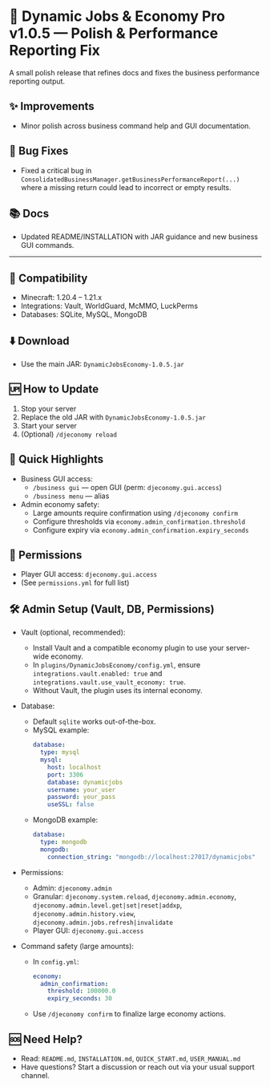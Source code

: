 # 🎉 Dynamic Jobs & Economy Pro v1.0.5 — Polish & Performance Reporting Fix

A small polish release that refines docs and fixes the business performance reporting output.

## ✨ Improvements
- Minor polish across business command help and GUI documentation.

## 🐛 Bug Fixes
- Fixed a critical bug in `ConsolidatedBusinessManager.getBusinessPerformanceReport(...)` where a missing return could lead to incorrect or empty results.

## 📚 Docs
- Updated README/INSTALLATION with JAR guidance and new business GUI commands.

---

## 🔌 Compatibility
- Minecraft: 1.20.4 – 1.21.x
- Integrations: Vault, WorldGuard, McMMO, LuckPerms
- Databases: SQLite, MySQL, MongoDB

## ⬇️ Download
- Use the main JAR: `DynamicJobsEconomy-1.0.5.jar`

## 🆙 How to Update
1. Stop your server
2. Replace the old JAR with `DynamicJobsEconomy-1.0.5.jar`
3. Start your server
4. (Optional) `/djeconomy reload`

## 🧭 Quick Highlights
- Business GUI access:
  - `/business gui` — open GUI (perm: `djeconomy.gui.access`)
  - `/business menu` — alias
- Admin economy safety:
  - Large amounts require confirmation using `/djeconomy confirm`
  - Configure thresholds via `economy.admin_confirmation.threshold`
  - Configure expiry via `economy.admin_confirmation.expiry_seconds`

## 🛂 Permissions
- Player GUI access: `djeconomy.gui.access`
- (See `permissions.yml` for full list)

## 🛠️ Admin Setup (Vault, DB, Permissions)

- Vault (optional, recommended):
  - Install Vault and a compatible economy plugin to use your server-wide economy.
  - In `plugins/DynamicJobsEconomy/config.yml`, ensure `integrations.vault.enabled: true` and `integrations.vault.use_vault_economy: true`.
  - Without Vault, the plugin uses its internal economy.

- Database:
  - Default `sqlite` works out-of-the-box.
  - MySQL example:
    ```yaml
    database:
      type: mysql
      mysql:
        host: localhost
        port: 3306
        database: dynamicjobs
        username: your_user
        password: your_pass
        useSSL: false
    ```
  - MongoDB example:
    ```yaml
    database:
      type: mongodb
      mongodb:
        connection_string: "mongodb://localhost:27017/dynamicjobs"
    ```

- Permissions:
  - Admin: `djeconomy.admin`
  - Granular: `djeconomy.system.reload`, `djeconomy.admin.economy`, `djeconomy.admin.level.get|set|reset|addxp`, `djeconomy.admin.history.view`, `djeconomy.admin.jobs.refresh|invalidate`
  - Player GUI: `djeconomy.gui.access`

- Command safety (large amounts):
  - In `config.yml`:
    ```yaml
    economy:
      admin_confirmation:
        threshold: 100000.0
        expiry_seconds: 30
    ```
  - Use `/djeconomy confirm` to finalize large economy actions.

## 🆘 Need Help?
- Read: `README.md`, `INSTALLATION.md`, `QUICK_START.md`, `USER_MANUAL.md`
- Have questions? Start a discussion or reach out via your usual support channel.

